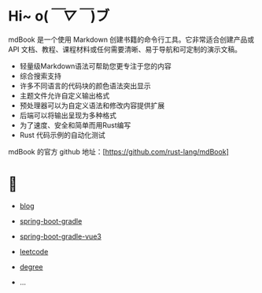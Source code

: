 # Hi~ o(*￣▽￣*)ブ

mdBook 是一个使用 Markdown 创建书籍的命令行工具。它非常适合创建产品或 API 文档、教程、课程材料或任何需要清晰、易于导航和可定制的演示文稿。

- 轻量级Markdown语法可帮助您更专注于您的内容
- 综合搜索支持
- 许多不同语言的代码块的颜色语法突出显示
- 主题文件允许自定义输出格式
- 预处理器可以为自定义语法和修改内容提供扩展
- 后端可以将输出呈现为多种格式
- 为了速度、安全和简单而用Rust编写
- Rust 代码示例的自动化测试

mdBook 的官方 github 地址：[https://github.com/rust-lang/mdBook]

# 👣

- [blog](https://chou401.github.io/astro/)

- [spring-boot-gradle](https://github.com/chou401/spring-boot-gradle)

- [spring-boot-gradle-vue3](https://github.com/chou401/spring-boot-gradle-vue3)

- [leetcode](https://github.com/chou401/leet-code)

- [degree](https://github.com/chou401/degree)

- ...
